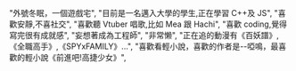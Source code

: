 "外號冬眠，一個遊戲宅",
"目前是一名邁入大學的學生,正在學習 C++及 JS",
"喜歡安靜,不喜社交",
"喜歡聽 Vtuber 唱歌,比如 Mea 跟 Hachi",
"喜歡 coding,覺得寫完很有成就感",
"妄想著成為工程師",
"非常懒",
"正在追的動漫有《百妖譜》,《全職高手》,《SPYxFAMILY》...",
"喜歡看輕小說，喜歡的作者是--啞鳴，最喜歡的輕小說《前進吧!高捷少女》",
